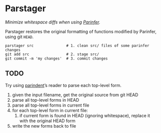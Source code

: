 # Parstager

_Minimize whitespace diffs when using [Parinfer]._

Parstager restores the original formatting of functions modified by Parinfer, using git `HEAD`.

```
parstager src               # 1. clean src/ files of some parinfer changes
git add src                 # 2. stage src/
git commit -m 'my changes'  # 3. commit changes
```

## TODO

Try using [parindent]’s reader to parse each top-level form.

1. given the input filename, get the original source from git HEAD
1. parse all top-level forms in HEAD
1. parse all top-level forms in current file
1. for each top-level form in current file:
    1. if current form is found in HEAD (ignoring whitespace), replace it with the original HEAD form
1. write the new forms back to file

[parinfer]:https://github.com/shaunlebron/parinfer
[parlinter]:https://github.com/shaunlebron/parlinter
[parindent]:https://github.com/shaunlebron/parindent
